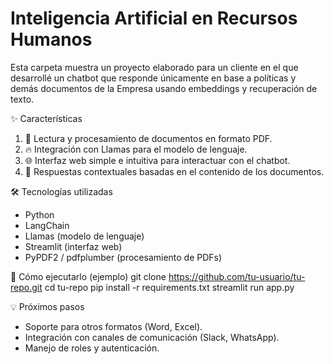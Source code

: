 # Inteligencia Artificial en Recursos Humanos

Esta carpeta muestra un proyecto elaborado para un cliente en el que desarrollé un chatbot que responde únicamente en base a políticas y demás documentos de la Empresa usando embeddings y recuperación de texto. 

✨ Características

1. 📄 Lectura y procesamiento de documentos en formato PDF.
2. 🔥 Integración con Llamas para el modelo de lenguaje.
3. 🌐 Interfaz web simple e intuitiva para interactuar con el chatbot.
4. 🤖 Respuestas contextuales basadas en el contenido de los documentos.

🛠️ Tecnologías utilizadas

- Python
- LangChain
- Llamas (modelo de lenguaje)
- Streamlit (interfaz web)
- PyPDF2 / pdfplumber (procesamiento de PDFs)

🚀 Cómo ejecutarlo (ejemplo)
git clone https://github.com/tu-usuario/tu-repo.git
cd tu-repo
pip install -r requirements.txt
streamlit run app.py

💡 Próximos pasos

- Soporte para otros formatos (Word, Excel).
- Integración con canales de comunicación (Slack, WhatsApp).
- Manejo de roles y autenticación.
